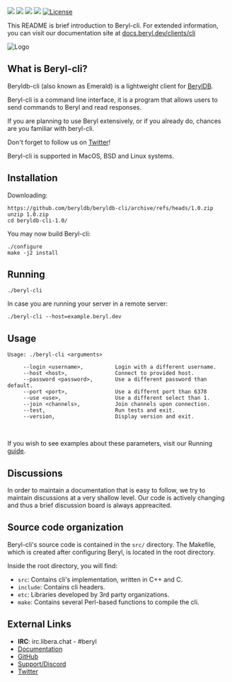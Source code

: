 <a target="_blank" href="https://twitter.com/beryldb"><img src="https://img.shields.io/twitter/url/https/twitter.com/cloudposse.svg?style=social&label=Follow%20%40beryldb"></a>
<a target="_blank" href="https://github.com/beryldb/beryldb-cli/actions"><img src="https://github.com/beryldb/beryldb-cli/workflows/Ubuntu%20build/badge.svg?2"></a>
<a target="_blank" href="https://github.com/beryldb/beryldb-cli/actions"><img src="https://github.com/beryldb/beryldb-cli/workflows/MacOS%20build/badge.svg?2"></a>
<a target="_blank" href="https://github.com/beryldb/beryldb-cli/pulse" alt="Activity"> <img src="https://img.shields.io/github/commit-activity/m/beryldb/beryldb-cli?2" /></a>
[![License](https://img.shields.io/badge/License-BSD%203--Clause-blue.svg)](https://opensource.org/licenses/BSD-3-Clause)
<br>

This README is brief introduction to Beryl-cli. For extended information, you
can visit our documentation site at [docs.beryl.dev/clients/cli](https://docs.beryl.dev/cli/installation)

![Logo](https://docs.beryl.dev/img/smaller.png??)

## What is Beryl-cli?

Beryldb-cli (also known as Emerald) is a lightweight client for [BerylDB](https://github.com/beryldb/beryldb). 

Beryl-cli is a command line interface, it is a program that allows
users to send commands to Beryl and read responses.

If you are planning to use Beryl extensively, or if you already do, 
chances are you familiar with beryl-cli.

Don't forget to follow us on [Twitter](https://twitter.com/beryldb)!

Beryl-cli is supported in MacOS, BSD and Linux systems.

## Installation

Downloading:

```
https://github.com/beryldb/beryldb-cli/archive/refs/heads/1.0.zip
unzip 1.0.zip
cd beryldb-cli-1.0/
```

You may now build Beryl-cli:

```
./configure
make -j2 install
```

## Running

```
./beryl-cli
```

In case you are running your server in a remote server:

```
./beryl-cli --host=example.beryl.dev
```

## Usage

```
Usage: ./beryl-cli <arguments>

     --login <username>,          Login with a different username.
     --host <host>,               Connect to provided host.
     --password <password>,       Use a different password than default.
     --port <port>,               Use a differnt port than 6378
     --use <use>,                 Use a different select than 1.
     --join <channels>,           Join channels upon connection.
     --test,                      Run tests and exit.
     --version,                   Display version and exit.
```

<br>

If you wish to see examples about these parameters, visit our Running [guide](https://docs.beryl.dev/cli/running/).

## Discussions

In order to maintain a documentation that is easy to follow, we try to maintain 
discussions at a very shallow level. Our code is actively changing and thus
a brief discussion board is always appreacited.

## Source code organization

Beryl-cli's source code is contained in the `src/` directory. The Makefile, which is
created after configuring Beryl, is located in the root directory.

Inside the root directory, you will find:

* `src`: Contains cli's implementation, written in C++ and C.
* `include`: Contains cli headers. 
* `etc`: Libraries developed by 3rd party organizations.
* `make`: Contains several Perl-based functions to compile the cli.

## External Links

* **IRC**: irc.libera.chat - #beryl
* [Documentation](https://docs.beryl.dev/cli/installation)
* [GitHub](https://github.com/beryldb/beryldb-cli)
* [Support/Discord](https://discord.gg/sqsXVYuGrX)
* [Twitter](https://twitter.com/beryldb)

